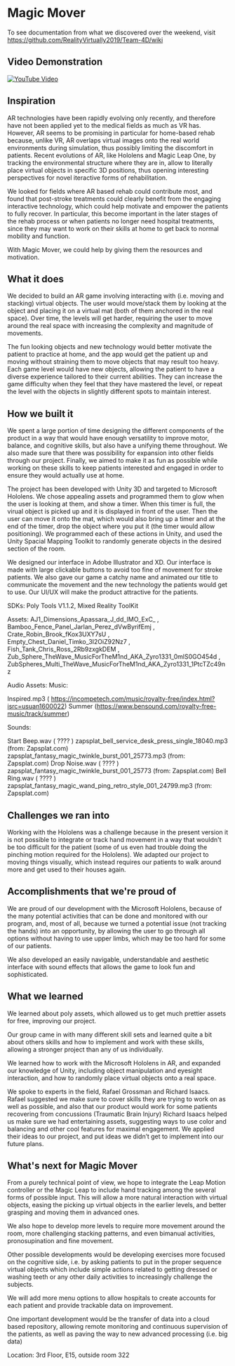 # Magic Mover

To see documentation from what we discovered over the weekend, visit https://github.com/RealityVirtually2019/Team-4D/wiki

## Video Demonstration

[![YouTube Video](https://i.gyazo.com/19fbf93bf5cc348510416fb430bec65a.png)](https://www.youtube.com/watch?v=gFib3k2hHVY "Magic Mover")

## Inspiration
AR technologies have been rapidly evolving only recently, and therefore have not been applied yet to the medical fields as much as VR has. However, AR seems to be promising in particular for home-based rehab because, unlike VR, AR overlaps virtual images onto the real world environments during simulation, thus possibly limiting the discomfort in patients. Recent evolutions of AR, like Hololens and Magic Leap One, by tracking the environmental structure where they are in, allow to literally place virtual objects in specific 3D positions, thus opening interesting perspectives for novel iteractive forms of rehabilitation.

We looked for fields where AR based rehab could contribute most, and found that post-stroke treatments could clearly benefit from the engaging interactive technology, which could help motivate and empower the patients to fully recover. In particular, this become important in the later stages of the rehab process or when patients no longer need hospital treatments, since they may want to work on their skills at home to get back to normal mobility and function.

With Magic Mover, we could help by giving them the resources and motivation.

## What it does
We decided to build an AR game involving interacting with (i.e. moving and stacking) virtual objects. The user would move/stack them by looking at the object and placing it on a virtual mat (both of them anchored in the real space). Over time, the levels will get harder, requiring the user to move around the real space with increasing the complexity and magnitude of movements.

The fun looking objects and new technology would better motivate the patient to practice at home, and the app would get the patient up and moving without straining them to move objects that may result too heavy. Each game level would have new objects, allowing the patient to have a diverse experience tailored to their current abilities. They can increase the game difficulty when they feel that they have mastered the level, or repeat the level with the objects in slightly different spots to maintain interest.

## How we built it
We spent a large portion of time designing the different components of the product in a way that would have enough versatility to improve motor, balance, and cognitive skills, but also have a unifying theme throughout. We also made sure that there was possibility for expansion into other fields through our project. Finally, we aimed to make it as fun as possible while working on these skills to keep patients interested and engaged in order to ensure they would actually use at home.

The project has been developed with Unity 3D and targeted to Microsoft Hololens. We chose appealing assets and programmed them to glow when the user is looking at them, and show a timer. When this timer is full, the virual object is picked up and it is displayed in front of the user. Then the user can move it onto the mat, which would also bring up a timer and at the end of the timer, drop the object where you put it (the timer would allow positioning). We programmed each of these actions in Unity, and used the Unity Spacial Mapping Toolkit to randomly generate objects in the desired section of the room.

We designed our interface in Adobe Illustrator and XD. Our interface is made with large clickable buttons to avoid too fine of movement for stroke patients. We also gave our game a catchy name and animated our title to communicate the movement and the new technology the patients would get to use. Our UI/UX will make the product attractive for the patients.

SDKs: Poly Tools V1.1.2, Mixed Reality ToolKit

Assets: AJ1_Dimensions_Apassara_J_dd_IMO_ExC_ , Bamboo_Fence_Panel_Jarlan_Perez_dVwByrifEmj , Crate_Robin_Brook_fKox3UXY7sU , Empty_Chest_Daniel_Timko_3I2OiZ92Nz7 , Fish_Tank_Chris_Ross_2Rb9zxgkDEM , Zub_Sphere_TheWave_MusicForTheM1nd_AKA_Zyro1331_0mlS0GO454d , ZubSpheres_Multi_TheWave_MusicForTheM1nd_AKA_Zyro1331_1PtcTZc49nz

Audio Assets: Music:

Inspired.mp3 ( https://incompetech.com/music/royalty-free/index.html?isrc=usuan1600022) Summer (https://www.bensound.com/royalty-free-music/track/summer)

Sounds:

Start Beep.wav ( ???? ) zapsplat_bell_service_desk_press_single_18040.mp3 (from: Zapsplat.com) zapsplat_fantasy_magic_twinkle_burst_001_25773.mp3 (from: Zapsplat.com) Drop Noise.wav ( ???? ) zapsplat_fantasy_magic_twinkle_burst_001_25773 (from: Zapsplat.com) Bell Ring.wav ( ???? ) zapsplat_fantasy_magic_wand_ping_retro_style_001_24799.mp3 (from: Zapsplat.com)

## Challenges we ran into
Working with the Hololens was a challenge because in the present version it is not possible to integrate or track hand movement in a way that wouldn't be too difficult for the patient (some of us even had trouble doing the pinching motion required for the Hololens). We adapted our project to moving things visually, which instead requires our patients to walk around more and get used to their houses again.

## Accomplishments that we're proud of
We are proud of our development with the Microsoft Hololens, because of the many potential activities that can be done and monitored with our program, and, most of all, because we turned a potential issue (not tracking the hands) into an opportunity, by allowing the user to go through all options without having to use upper limbs, which may be too hard for some of our patients.

We also developed an easily navigable, understandable and aesthetic interface with sound effects that allows the game to look fun and sophisticated.

## What we learned
We learned about poly assets, which allowed us to get much prettier assets for free, improving our project.

Our group came in with many different skill sets and learned quite a bit about others skills and how to implement and work with these skills, allowing a stronger project than any of us individually.

We learned how to work with the Microsoft Hololens in AR, and expanded our knowledge of Unity, including object manipulation and eyesight interaction, and how to randomly place virtual objects onto a real space.

We spoke to experts in the field, Rafael Grossman and Richard Isaacs. Rafael suggested we make sure to cover skills they are trying to work on as well as possible, and also that our product would work for some patients recovering from concussions (Traumatic Brain Injury) Richard Isaacs helped us make sure we had entertaining assets, suggesting ways to use color and balancing and other cool features for maximal engagement. We applied their ideas to our project, and put ideas we didn’t get to implement into our future plans.

## What's next for Magic Mover
From a purely technical point of view, we hope to integrate the Leap Motion controller or the Magic Leap to include hand tracking among the several forms of possible input. This will allow a more natural interaction with virtual objects, easing the picking up virtual objects in the earlier levels, and better grasping and moving them in advanced ones.

We also hope to develop more levels to require more movement around the room, more challenging stacking patterns, and even bimanual activities, pronosupination and fine movement.

Other possible developments would be developing exercises more focused on the cognitive side, i.e. by asking patients to put in the proper sequence virtual objects which include simple actions related to getting dressed or washing teeth or any other daily activities to increasingly challenge the subjects.

We will add more menu options to allow hospitals to create accounts for each patient and provide trackable data on improvement.

One important development would be the transfer of data into a cloud based repository, allowing remote monitoring and continuous supervision of the patients, as well as paving the way to new advanced processing (i.e. big data)

Location: 3rd Floor, E15, outside room 322
